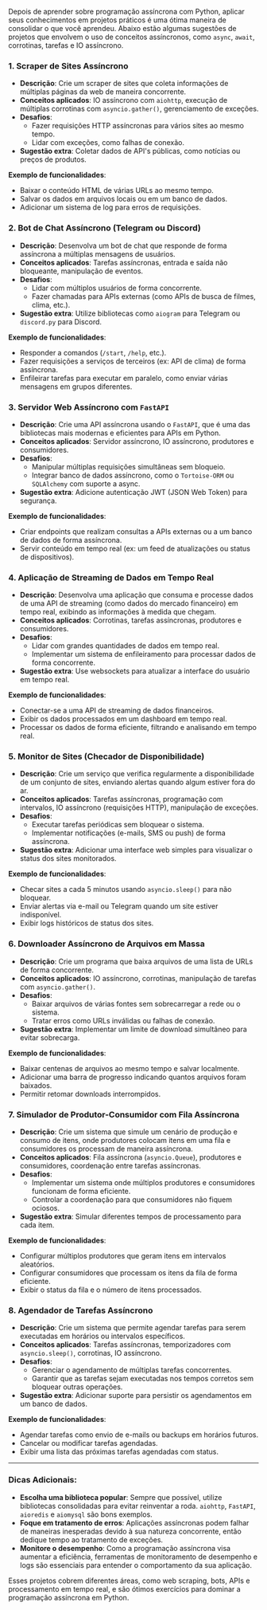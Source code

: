 Depois de aprender sobre programação assíncrona com Python, aplicar seus conhecimentos em projetos práticos é uma ótima maneira de consolidar o que você aprendeu. Abaixo estão algumas sugestões de projetos que envolvem o uso de conceitos assíncronos, como `async`, `await`, corrotinas, tarefas e IO assíncrono.

### 1. **Scraper de Sites Assíncrono**
   - **Descrição**: Crie um scraper de sites que coleta informações de múltiplas páginas da web de maneira concorrente.
   - **Conceitos aplicados**: IO assíncrono com `aiohttp`, execução de múltiplas corrotinas com `asyncio.gather()`, gerenciamento de exceções.
   - **Desafios**:
     - Fazer requisições HTTP assíncronas para vários sites ao mesmo tempo.
     - Lidar com exceções, como falhas de conexão.
   - **Sugestão extra**: Coletar dados de API's públicas, como notícias ou preços de produtos.

   **Exemplo de funcionalidades**:
   - Baixar o conteúdo HTML de várias URLs ao mesmo tempo.
   - Salvar os dados em arquivos locais ou em um banco de dados.
   - Adicionar um sistema de log para erros de requisições.

### 2. **Bot de Chat Assíncrono (Telegram ou Discord)**
   - **Descrição**: Desenvolva um bot de chat que responde de forma assíncrona a múltiplas mensagens de usuários.
   - **Conceitos aplicados**: Tarefas assíncronas, entrada e saída não bloqueante, manipulação de eventos.
   - **Desafios**:
     - Lidar com múltiplos usuários de forma concorrente.
     - Fazer chamadas para APIs externas (como APIs de busca de filmes, clima, etc.).
   - **Sugestão extra**: Utilize bibliotecas como `aiogram` para Telegram ou `discord.py` para Discord.

   **Exemplo de funcionalidades**:
   - Responder a comandos (`/start`, `/help`, etc.).
   - Fazer requisições a serviços de terceiros (ex: API de clima) de forma assíncrona.
   - Enfileirar tarefas para executar em paralelo, como enviar várias mensagens em grupos diferentes.

### 3. **Servidor Web Assíncrono com `FastAPI`**
   - **Descrição**: Crie uma API assíncrona usando o `FastAPI`, que é uma das bibliotecas mais modernas e eficientes para APIs em Python.
   - **Conceitos aplicados**: Servidor assíncrono, IO assíncrono, produtores e consumidores.
   - **Desafios**:
     - Manipular múltiplas requisições simultâneas sem bloqueio.
     - Integrar banco de dados assíncrono, como o `Tortoise-ORM` ou `SQLAlchemy` com suporte a async.
   - **Sugestão extra**: Adicione autenticação JWT (JSON Web Token) para segurança.

   **Exemplo de funcionalidades**:
   - Criar endpoints que realizam consultas a APIs externas ou a um banco de dados de forma assíncrona.
   - Servir conteúdo em tempo real (ex: um feed de atualizações ou status de dispositivos).

### 4. **Aplicação de Streaming de Dados em Tempo Real**
   - **Descrição**: Desenvolva uma aplicação que consuma e processe dados de uma API de streaming (como dados do mercado financeiro) em tempo real, exibindo as informações à medida que chegam.
   - **Conceitos aplicados**: Corrotinas, tarefas assíncronas, produtores e consumidores.
   - **Desafios**:
     - Lidar com grandes quantidades de dados em tempo real.
     - Implementar um sistema de enfileiramento para processar dados de forma concorrente.
   - **Sugestão extra**: Use websockets para atualizar a interface do usuário em tempo real.

   **Exemplo de funcionalidades**:
   - Conectar-se a uma API de streaming de dados financeiros.
   - Exibir os dados processados em um dashboard em tempo real.
   - Processar os dados de forma eficiente, filtrando e analisando em tempo real.

### 5. **Monitor de Sites (Checador de Disponibilidade)**
   - **Descrição**: Crie um serviço que verifica regularmente a disponibilidade de um conjunto de sites, enviando alertas quando algum estiver fora do ar.
   - **Conceitos aplicados**: Tarefas assíncronas, programação com intervalos, IO assíncrono (requisições HTTP), manipulação de exceções.
   - **Desafios**:
     - Executar tarefas periódicas sem bloquear o sistema.
     - Implementar notificações (e-mails, SMS ou push) de forma assíncrona.
   - **Sugestão extra**: Adicionar uma interface web simples para visualizar o status dos sites monitorados.

   **Exemplo de funcionalidades**:
   - Checar sites a cada 5 minutos usando `asyncio.sleep()` para não bloquear.
   - Enviar alertas via e-mail ou Telegram quando um site estiver indisponível.
   - Exibir logs históricos de status dos sites.

### 6. **Downloader Assíncrono de Arquivos em Massa**
   - **Descrição**: Crie um programa que baixa arquivos de uma lista de URLs de forma concorrente.
   - **Conceitos aplicados**: IO assíncrono, corrotinas, manipulação de tarefas com `asyncio.gather()`.
   - **Desafios**:
     - Baixar arquivos de várias fontes sem sobrecarregar a rede ou o sistema.
     - Tratar erros como URLs inválidas ou falhas de conexão.
   - **Sugestão extra**: Implementar um limite de download simultâneo para evitar sobrecarga.

   **Exemplo de funcionalidades**:
   - Baixar centenas de arquivos ao mesmo tempo e salvar localmente.
   - Adicionar uma barra de progresso indicando quantos arquivos foram baixados.
   - Permitir retomar downloads interrompidos.

### 7. **Simulador de Produtor-Consumidor com Fila Assíncrona**
   - **Descrição**: Crie um sistema que simule um cenário de produção e consumo de itens, onde produtores colocam itens em uma fila e consumidores os processam de maneira assíncrona.
   - **Conceitos aplicados**: Fila assíncrona (`asyncio.Queue`), produtores e consumidores, coordenação entre tarefas assíncronas.
   - **Desafios**:
     - Implementar um sistema onde múltiplos produtores e consumidores funcionam de forma eficiente.
     - Controlar a coordenação para que consumidores não fiquem ociosos.
   - **Sugestão extra**: Simular diferentes tempos de processamento para cada item.

   **Exemplo de funcionalidades**:
   - Configurar múltiplos produtores que geram itens em intervalos aleatórios.
   - Configurar consumidores que processam os itens da fila de forma eficiente.
   - Exibir o status da fila e o número de itens processados.

### 8. **Agendador de Tarefas Assíncrono**
   - **Descrição**: Crie um sistema que permite agendar tarefas para serem executadas em horários ou intervalos específicos.
   - **Conceitos aplicados**: Tarefas assíncronas, temporizadores com `asyncio.sleep()`, corrotinas, IO assíncrono.
   - **Desafios**:
     - Gerenciar o agendamento de múltiplas tarefas concorrentes.
     - Garantir que as tarefas sejam executadas nos tempos corretos sem bloquear outras operações.
   - **Sugestão extra**: Adicionar suporte para persistir os agendamentos em um banco de dados.

   **Exemplo de funcionalidades**:
   - Agendar tarefas como envio de e-mails ou backups em horários futuros.
   - Cancelar ou modificar tarefas agendadas.
   - Exibir uma lista das próximas tarefas agendadas com status.

---

### Dicas Adicionais:
- **Escolha uma biblioteca popular**: Sempre que possível, utilize bibliotecas consolidadas para evitar reinventar a roda. `aiohttp`, `FastAPI`, `aioredis` e `aiomysql` são bons exemplos.
- **Foque em tratamento de erros**: Aplicações assíncronas podem falhar de maneiras inesperadas devido à sua natureza concorrente, então dedique tempo ao tratamento de exceções.
- **Monitore o desempenho**: Como a programação assíncrona visa aumentar a eficiência, ferramentas de monitoramento de desempenho e logs são essenciais para entender o comportamento da sua aplicação.

Esses projetos cobrem diferentes áreas, como web scraping, bots, APIs e processamento em tempo real, e são ótimos exercícios para dominar a programação assíncrona em Python.